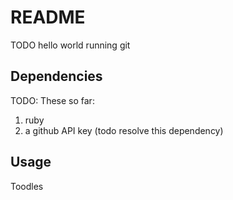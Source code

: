 # README

TODO
hello world
running git

## Dependencies

TODO: These so far: 

1. ruby
2. a github API key (todo resolve this dependency)


## Usage

Toodles
